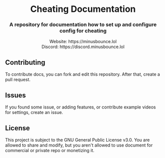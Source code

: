 <div align="center">
  <h1>Cheating Documentation</h1>
  <h3>A repository for documentation how to set up and configure config for cheating</h3>
  Website: https://minusbounce.lol</br>
  Discord: https://discord.minusbounce.lol
</div>

## Contributing
To contribute docs, you can fork and edit this repository. After that, create a pull request.

## Issues
If you found some issue, or adding features, or contribute example videos for settings, create an issue.


## License
This project is subject to the GNU General Public License v3.0.
You are allowed to share and modify, but you aren't allowed to use document for commercial or private repo or monetizing it.
